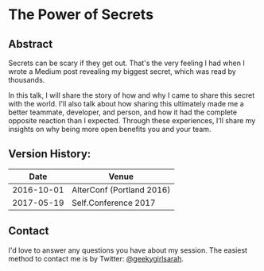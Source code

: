# The Power of Secrets

## Abstract
Secrets can be scary if they get out. That's the very feeling I had when I wrote a Medium post revealing my biggest secret, which was read by thousands.

In this talk, I will share the story of how and why I came to share this secret with the world. I'll also talk about how sharing this ultimately made me a better teammate, developer, and person, and how it had the complete opposite reaction than I expected. Through these experiences, I’ll share my insights on why being more open benefits you and your team.


## Version History:
Date | Venue
-----|------
2016-10-01 | AlterConf (Portland 2016)
2017-05-19 | Self.Conference 2017


## Contact
I'd love to answer any questions you have about my session. The easiest method to contact me is by Twitter: [@geekygirlsarah](https://www.twitter.com/geekygirlsarah). 
